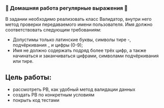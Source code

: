 ### 🌟 Домашняя работа регулярные выражения 🌟



В задании необходимо реализовать класс Валидатор, внутри него метод проверки передаваемого имени пользователя.
Имя должно соответствовать следующим требованиям:
+ Допустимы только латинские буквы, символы тире -, подчёркивания _ и цифры (0-9);
+ Имя не должно содержать подряд более трёх цифр, а также начинаться и заканчиваться цифрами, символами подчёркивания или тире.

## Цель работы:
+ рассмотреть РВ, как удобный метод валидации данных
+ создать РВ по конкретным условиям
+ покрыть код тестами